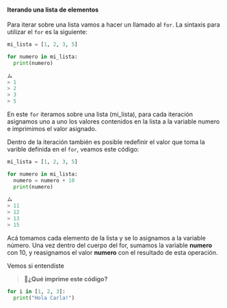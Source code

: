 #### Iterando una lista de elementos

Para iterar sobre una lista vamos a hacer un llamado al `for`. La sintaxis para utilizar el `for` es la siguiente:

``` python
mi_lista = [1, 2, 3, 5]

for numero in mi_lista:
  print(numero)
  
ム
> 1
> 2
> 3
> 5 
```

En este `for` iteramos sobre una lista (mi_lista), para cada iteración asignamos uno a uno los valores contenidos en la lista a la variable numero e imprimimos el valor asignado.

Dentro de la iteración también es posible redefinir el valor que toma la varible definida en el `for`, veamos este código:

``` python
mi_lista = [1, 2, 3, 5]

for numero in mi_lista:
  numero = numero + 10
  print(numero)
  
ム
> 11
> 12
> 13
> 15
```

Acá tomamos cada elemento de la lista y se lo asignamos a la variable número. Una vez dentro del cuerpo del for, sumamos la variable **numero** con 10, y reasignamos el valor **numero** con el resultado de esta operación.

Vemos si entendiste


> :memo:**¿Qué imprime este código?**

``` python
for i in [1, 2, 3]:
  print("Hola Carla!")
```

